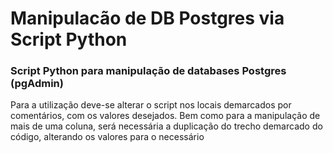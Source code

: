 # Manipulacão de DB Postgres via Script Python

### Script Python para manipulação de databases Postgres (pgAdmin)

Para a utilização deve-se alterar o script nos locais demarcados por comentários, com os valores desejados.
Bem como para a manipulação de mais de uma coluna, será necessária a duplicação do trecho demarcado do código, alterando
os valores para o necessário
